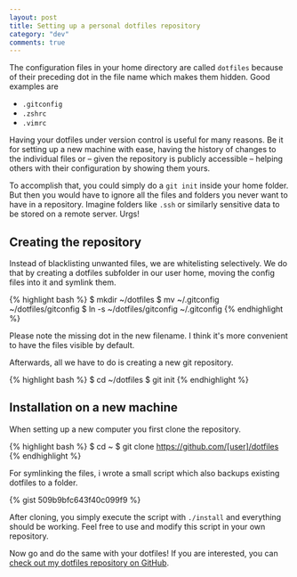 ```yaml
---
layout: post
title: Setting up a personal dotfiles repository
category: "dev"
comments: true
---
```


The configuration files in your home directory are called `dotfiles` because of their preceding dot in the file name which makes them hidden. Good examples are

* `.gitconfig`
* `.zshrc`
* `.vimrc`

Having your dotfiles under version control is useful for many reasons. Be it for setting up a new machine with ease, having the history of changes to the individual files or – given the repository is publicly accessible – helping others with their configuration by showing them yours.

To accomplish that, you could simply do a `git init` inside your home folder. But then you would have to ignore all the files and folders you never want to have in a repository. Imagine folders like `.ssh` or similarly sensitive data to be stored on a remote server. Urgs!

## Creating the repository

Instead of blacklisting unwanted files, we are whitelisting selectively. We do that by creating a dotfiles subfolder in our user home, moving the config files into it and symlink them.

{% highlight bash %}
$ mkdir ~/dotfiles
$ mv ~/.gitconfig ~/dotfiles/gitconfig
$ ln -s ~/dotfiles/gitconfig ~/.gitconfig
{% endhighlight %}

Please note the missing dot in the new filename. I think it's more convenient to have the files visible by default.

Afterwards, all we have to do is creating a new git repository.

{% highlight bash %}
$ cd ~/dotfiles
$ git init
{% endhighlight %}

## Installation on a new machine

When setting up a new computer you first clone the repository.

{% highlight bash %}
$ cd ~
$ git clone https://github.com/[user]/dotfiles
{% endhighlight %}

For symlinking the files, i wrote a small script which also backups existing dotfiles to a folder.

{% gist 509b9bfc643f40c099f9 %}

After cloning, you simply execute the script with `./install` and everything should be working. Feel free to use and modify this script in your own repository.

Now go and do the same with your dotfiles! If you are interested, you can [check out my dotfiles repository on GitHub](https://github.com/hpurmann/dotfiles).
